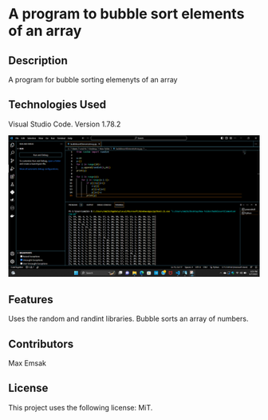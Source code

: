 # A program to bubble sort elements of an array #

## <strong> Description </strong> ##
A program for bubble sorting elemenyts of an array

## <strong> Technologies Used </strong> ##
Visual Studio Code. Version 1.78.2

![]()<img width="723" alt="image" src="https://github.com/matthew813709/Gitimages/blob/c2f05f761aae802774a3f99fea32a9ecc15df8ab/Screenshot%202023-06-07%20205144.png">

## <strong> Features </strong> ##
Uses the random and randint libraries.
Bubble sorts an array of numbers.

## <strong> Contributors </strong> ##
Max Emsak

## <strong> License </strong> ##
This project uses the following license: MiT.

